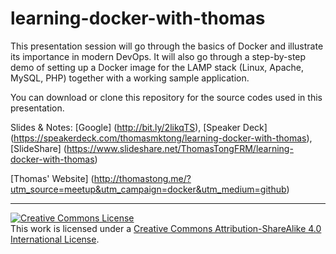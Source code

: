 # learning-docker-with-thomas

This presentation session will go through the basics of Docker and illustrate its importance in modern DevOps. It will also go through a step-by-step demo of setting up a Docker image for the LAMP stack (Linux, Apache, MySQL, PHP) together with a working sample application.

You can download or clone this repository for the source codes used in this presentation.

Slides & Notes: [Google] (http://bit.ly/2likqTS), [Speaker Deck] (https://speakerdeck.com/thomasmktong/learning-docker-with-thomas), [SlideShare] (https://www.slideshare.net/ThomasTongFRM/learning-docker-with-thomas)

[Thomas' Website] (http://thomastong.me/?utm_source=meetup&utm_campaign=docker&utm_medium=github)

<hr />
<a rel="license" href="http://creativecommons.org/licenses/by-sa/4.0/"><img alt="Creative Commons License" style="border-width:0" src="https://i.creativecommons.org/l/by-sa/4.0/88x31.png" /></a><br />This work is licensed under a <a rel="license" href="http://creativecommons.org/licenses/by-sa/4.0/">Creative Commons Attribution-ShareAlike 4.0 International License</a>.
